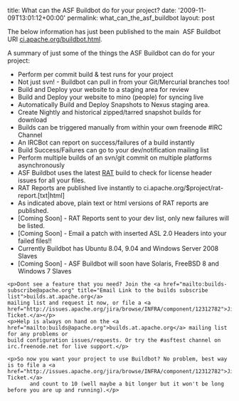 title: What can the ASF Buildbot do for your project?
date: '2009-11-09T13:01:12+00:00'
permalink: what_can_the_asf_buildbot
layout: post

<p>The below information has just been published to the main&nbsp; ASF Buildbot URI <a href="http://ci.apache.org/buildbot.html" title="ASF Buildbot">ci.apache.org/buildbot.html</a>.</p><p>A summary of just some of the things the ASF Buildbot can do for your project:
	</p><ul><li>Perform per commit build &amp; test runs for your project</li><li>Not just svn! - Buildbot can pull in from your Git/Mercurial branches too!</li><li>Build and Deploy your website to a staging area for review</li><li>Build and Deploy your website to mino (people) for syncing live</li><li>Automatically Build and Deploy Snapshots to Nexus staging area.</li><li>Create Nightly and historical zipped/tarred snapshot builds for download</li><li>Builds can be triggered manually from within your own freenode #IRC Channel</li><li>An IRCBot can report on success/failures of a build instantly</li><li>Build Success/Failures can go to your dev/notification mailing list</li><li>Perform multiple builds of an svn/git commit on multiple platforms asynchronously</li><li>ASF Buildbot uses the latest <a href="http://incubator.apache.org/rat" title="Incubating RAT project">RAT</a> build to check
		for license header issues for all your files.
		  </li><li>RAT Reports are published live instantly to ci.apache.org/$project/rat-report.[txt|html]</li><li>As indicated above, plain text or html versions of RAT reports are published.</li><li>[Coming Soon] - RAT Reports sent to your dev list, only new failures will be listed.</li><li>[Coming Soon] - Email a patch with inserted ASL 2.0 Headers into your failed files!!</li><li>Currently Buildbot has Ubuntu 8.04, 9.04 and Windows Server 2008 Slaves</li><li>[Coming Soon] - ASF Buildbot will soon have Solaris, FreeBSD 8 and Windows 7 Slaves</li></ul>

	<p>Dont see a feature that you need? Join the <a href="mailto:builds-subscribe@apache.org" title="Email Link to the builds subscribe list">builds.at.apache.org</a>
	mailing list and request it now, or file a <a href="http://issues.apache.org/jira/browse/INFRA/component/12312782">Jira Ticket.</a></p>
	<p>Help is always on hand on the <a href="mailto:builds@apache.org">builds.at.apache.org</a> mailing list for any problems or
	build configuration issues/requests. Or try the #asftest channel on irc.freenode.net for live support.</p>

	<p>So now you want your project to use Buildbot? No problem, best way is to file a <a href="http://issues.apache.org/jira/browse/INFRA/component/12312782">Jira Ticket.</a>
           and count to 10 (well maybe a bit longer but it won't be long before you are up and running).</p>
